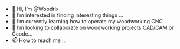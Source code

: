 - 👋 Hi, I’m @Woodrix
- 👀 I’m interested in finding interesting things ...
- 🌱 I’m currently learning how to operate my woodworking CNC ...
- 💞️ I’m looking to collaborate on woodworking projects CAD/CAM or Gcode...
- 📫 How to reach me ...

<!---
Woodrix/Woodrix is a ✨ special ✨ repository because its `README.md` (this file) appears on your GitHub profile.
You can click the Preview link to take a look at your changes.
--->
